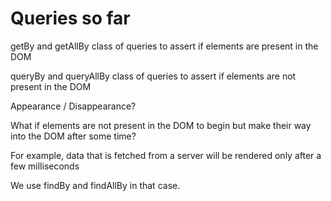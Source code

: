 # Queries so far

getBy and getAllBy class of queries to assert if elements are present in the DOM

queryBy and queryAllBy class of queries to assert if elements are not present in
the DOM

Appearance / Disappearance?

What if elements are not present in the DOM to begin but make their way into the
DOM after some time?

For example, data that is fetched from a server will be rendered only after a few
milliseconds

We use findBy and findAllBy in that case.
